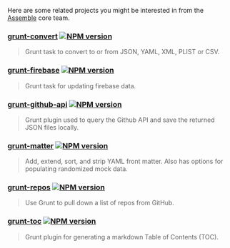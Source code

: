 Here are some related projects you might be interested in from the [Assemble](http://assemble.io) core team.  

### [grunt-convert](https://github.com/assemble/grunt-convert) [![NPM version](https://badge.fury.io/js/grunt-convert.png)](http://badge.fury.io/js/grunt-convert)
> Grunt task to convert to or from JSON, YAML, XML, PLIST or CSV.  

### [grunt-firebase](https://github.com/assemble/grunt-firebase) [![NPM version](https://badge.fury.io/js/grunt-firebase.png)](http://badge.fury.io/js/grunt-firebase)
> Grunt task for updating firebase data.  

### [grunt-github-api](https://github.com/assemble/grunt-github-api) [![NPM version](https://badge.fury.io/js/grunt-github-api.png)](http://badge.fury.io/js/grunt-github-api)
> Grunt plugin used to query the Github API and save the returned JSON files locally.  

### [grunt-matter](https://github.com/assemble/grunt-matter) [![NPM version](https://badge.fury.io/js/grunt-matter.png)](http://badge.fury.io/js/grunt-matter)
> Add, extend, sort, and strip YAML front matter. Also has options for populating randomized mock data.  

### [grunt-repos](https://github.com/assemble/grunt-repos) [![NPM version](https://badge.fury.io/js/grunt-repos.png)](http://badge.fury.io/js/grunt-repos)
> Use Grunt to pull down a list of repos from GitHub.  

### [grunt-toc](https://github.com/assemble/grunt-toc) [![NPM version](https://badge.fury.io/js/grunt-toc.png)](http://badge.fury.io/js/grunt-toc)
> Grunt plugin for generating a markdown Table of Contents (TOC). 